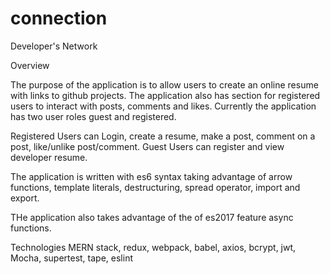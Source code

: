 # connection
Developer's Network

Overview

The purpose of the application is to allow users to create an online resume with links to github projects.
The application also has section for registered users to interact with posts, comments and likes.  Currently the 
application has two user roles guest and registered.

Registered Users can Login, create a resume, make a post, comment on a post, like/unlike post/comment.
Guest Users can register and view developer resume.

The application is written with es6 syntax taking advantage of arrow functions, template literals, 
destructuring, spread operator, import and export.

THe application also takes advantage of the of es2017 feature async functions.

Technologies
MERN stack, redux, webpack, babel, axios, bcrypt, jwt, Mocha, supertest, tape, eslint


